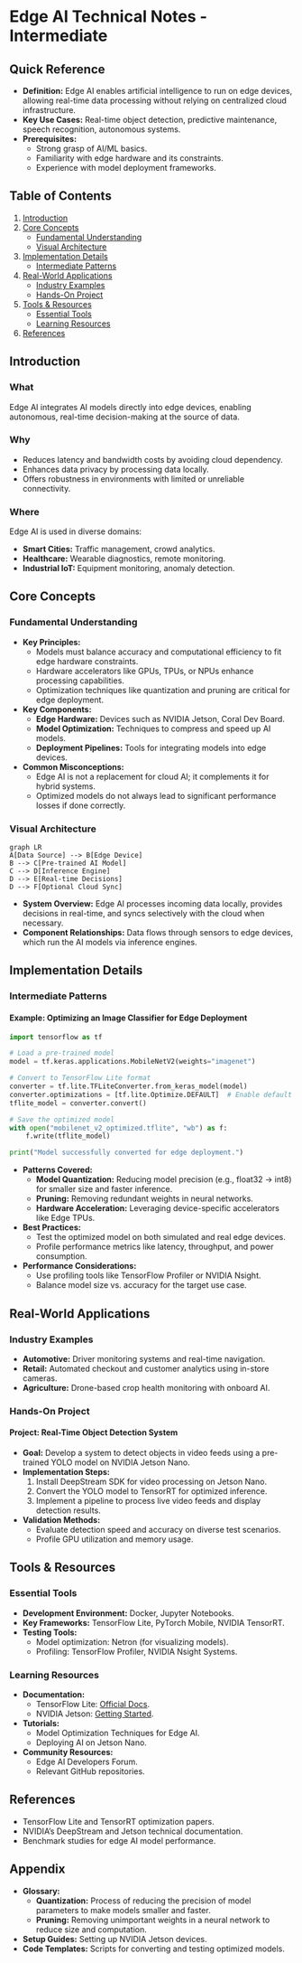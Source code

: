 # Edge AI Technical Notes - Intermediate

## Quick Reference
- **Definition:** Edge AI enables artificial intelligence to run on edge devices, allowing real-time data processing without relying on centralized cloud infrastructure.
- **Key Use Cases:** Real-time object detection, predictive maintenance, speech recognition, autonomous systems.
- **Prerequisites:**  
  - Strong grasp of AI/ML basics.  
  - Familiarity with edge hardware and its constraints.  
  - Experience with model deployment frameworks.

## Table of Contents
1. [Introduction](#introduction)
2. [Core Concepts](#core-concepts)
   - [Fundamental Understanding](#fundamental-understanding)
   - [Visual Architecture](#visual-architecture)
3. [Implementation Details](#implementation-details)
   - [Intermediate Patterns](#intermediate-patterns)
4. [Real-World Applications](#real-world-applications)
   - [Industry Examples](#industry-examples)
   - [Hands-On Project](#hands-on-project)
5. [Tools & Resources](#tools--resources)
   - [Essential Tools](#essential-tools)
   - [Learning Resources](#learning-resources)
6. [References](#references)

## Introduction
### What  
Edge AI integrates AI models directly into edge devices, enabling autonomous, real-time decision-making at the source of data.

### Why  
- Reduces latency and bandwidth costs by avoiding cloud dependency.  
- Enhances data privacy by processing data locally.  
- Offers robustness in environments with limited or unreliable connectivity.

### Where  
Edge AI is used in diverse domains:  
- **Smart Cities:** Traffic management, crowd analytics.  
- **Healthcare:** Wearable diagnostics, remote monitoring.  
- **Industrial IoT:** Equipment monitoring, anomaly detection.

## Core Concepts
### Fundamental Understanding
- **Key Principles:**  
  - Models must balance accuracy and computational efficiency to fit edge hardware constraints.  
  - Hardware accelerators like GPUs, TPUs, or NPUs enhance processing capabilities.  
  - Optimization techniques like quantization and pruning are critical for edge deployment.  
- **Key Components:**  
  - **Edge Hardware:** Devices such as NVIDIA Jetson, Coral Dev Board.  
  - **Model Optimization:** Techniques to compress and speed up AI models.  
  - **Deployment Pipelines:** Tools for integrating models into edge devices.  
- **Common Misconceptions:**  
  - Edge AI is not a replacement for cloud AI; it complements it for hybrid systems.  
  - Optimized models do not always lead to significant performance losses if done correctly.

### Visual Architecture
```mermaid
graph LR
A[Data Source] --> B[Edge Device]
B --> C[Pre-trained AI Model]
C --> D[Inference Engine]
D --> E[Real-time Decisions]
D --> F[Optional Cloud Sync]
```
- **System Overview:** Edge AI processes incoming data locally, provides decisions in real-time, and syncs selectively with the cloud when necessary.  
- **Component Relationships:** Data flows through sensors to edge devices, which run the AI models via inference engines.

## Implementation Details
### Intermediate Patterns
#### Example: Optimizing an Image Classifier for Edge Deployment
```python
import tensorflow as tf

# Load a pre-trained model
model = tf.keras.applications.MobileNetV2(weights="imagenet")

# Convert to TensorFlow Lite format
converter = tf.lite.TFLiteConverter.from_keras_model(model)
converter.optimizations = [tf.lite.Optimize.DEFAULT]  # Enable default optimizations
tflite_model = converter.convert()

# Save the optimized model
with open("mobilenet_v2_optimized.tflite", "wb") as f:
    f.write(tflite_model)

print("Model successfully converted for edge deployment.")
```

- **Patterns Covered:**  
  - **Model Quantization:** Reducing model precision (e.g., float32 → int8) for smaller size and faster inference.  
  - **Pruning:** Removing redundant weights in neural networks.  
  - **Hardware Acceleration:** Leveraging device-specific accelerators like Edge TPUs.  
- **Best Practices:**  
  - Test the optimized model on both simulated and real edge devices.  
  - Profile performance metrics like latency, throughput, and power consumption.  
- **Performance Considerations:**  
  - Use profiling tools like TensorFlow Profiler or NVIDIA Nsight.  
  - Balance model size vs. accuracy for the target use case.

## Real-World Applications
### Industry Examples
- **Automotive:** Driver monitoring systems and real-time navigation.  
- **Retail:** Automated checkout and customer analytics using in-store cameras.  
- **Agriculture:** Drone-based crop health monitoring with onboard AI.  

### Hands-On Project
#### Project: Real-Time Object Detection System
- **Goal:** Develop a system to detect objects in video feeds using a pre-trained YOLO model on NVIDIA Jetson Nano.  
- **Implementation Steps:**  
  1. Install DeepStream SDK for video processing on Jetson Nano.  
  2. Convert the YOLO model to TensorRT for optimized inference.  
  3. Implement a pipeline to process live video feeds and display detection results.  
- **Validation Methods:**  
  - Evaluate detection speed and accuracy on diverse test scenarios.  
  - Profile GPU utilization and memory usage.

## Tools & Resources
### Essential Tools
- **Development Environment:** Docker, Jupyter Notebooks.  
- **Key Frameworks:** TensorFlow Lite, PyTorch Mobile, NVIDIA TensorRT.  
- **Testing Tools:**  
  - Model optimization: Netron (for visualizing models).  
  - Profiling: TensorFlow Profiler, NVIDIA Nsight Systems.

### Learning Resources
- **Documentation:**  
  - TensorFlow Lite: [Official Docs](https://www.tensorflow.org/lite).  
  - NVIDIA Jetson: [Getting Started](https://developer.nvidia.com/embedded-computing).  
- **Tutorials:**  
  - Model Optimization Techniques for Edge AI.  
  - Deploying AI on Jetson Nano.  
- **Community Resources:**  
  - Edge AI Developers Forum.  
  - Relevant GitHub repositories.

## References
- TensorFlow Lite and TensorRT optimization papers.  
- NVIDIA’s DeepStream and Jetson technical documentation.  
- Benchmark studies for edge AI model performance.

## Appendix
- **Glossary:**  
  - **Quantization:** Process of reducing the precision of model parameters to make models smaller and faster.  
  - **Pruning:** Removing unimportant weights in a neural network to reduce size and computation.  
- **Setup Guides:** Setting up NVIDIA Jetson devices.  
- **Code Templates:** Scripts for converting and testing optimized models.

